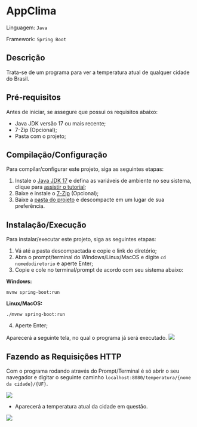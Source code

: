 # AppClima

Linguagem: `Java`

Framework: `Spring Boot`

## Descrição
Trata-se de um programa para ver a temperatura atual de qualquer cidade do Brasil.


## Pré-requisitos

Antes de iniciar, se assegure que possui os requisitos abaixo:

- Java JDK versão 17 ou mais recente;
- 7-Zip (Opcional);
- Pasta com o projeto;


## Compilação/Configuração

Para compilar/configurar este projeto, siga as seguintes etapas:

1. Instale o [Java JDK 17](https://www.oracle.com/java/technologies/javase/jdk17-archive-downloads.html) e defina as variáveis de ambiente no seu sistema, clique para [assistir o tutorial](https://www.youtube.com/watch?v=cRgLuNWCq6c&ab_channel=AmitThinks);
2. Baixe e instale o [7-Zip](https://www.7-zip.org/download.html) (Opcional);
3. Baixe a [pasta do projeto](https://github.com/Felipepereiralima/AppClima/archive/refs/heads/main.zip) e descompacte em um lugar de sua preferência.


## Instalação/Execução

Para instalar/executar este projeto, siga as seguintes etapas:

1. Vá até a pasta descompactada e copie o link do diretório;
2. Abra o prompt/terminal do Windows/Linux/MacOS e digite `cd nomedodiretorio` e aperte Enter;
3. Copie e cole no terminal/prompt de acordo com seu sistema abaixo:

**Windows:**
~~~
mvnw spring-boot:run
~~~
**Linux/MacOS:**
~~~
./mvnw spring-boot:run
~~~
4. Aperte Enter;

Aparecerá a seguinte tela, no qual o programa já será executado.
<img src=https://cdn.discordapp.com/attachments/866390243572449280/1014870197984841838/mvnw.png></img>


## Fazendo as Requisições HTTP

Com o programa rodando através do Prompt/Terminal é só abrir o seu navegador e digitar o seguinte caminho `localhost:8080/temperatura/{nome da cidade}/{UF}`.

<img src=https://cdn.discordapp.com/attachments/866390243572449280/1014867285841805404/unknown.png></img>

- Aparecerá a temperatura atual da cidade em questão.

<img src=https://cdn.discordapp.com/attachments/866390243572449280/1014868005634719785/Temperatura.png></img>
